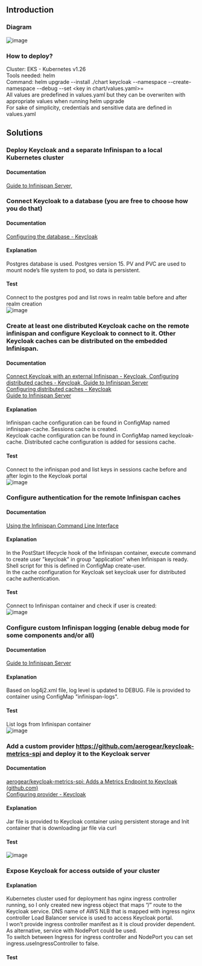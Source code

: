 ## Introduction
### Diagram
![image](https://github.com/momchilosavic/keycloak/assets/48445874/5cdb3482-7c01-48cd-82a7-b8d9f493a619)
### How to deploy?
Cluster: EKS - Kubernetes v1.26 <br />
Tools needed: helm <br />
Command: helm upgrade --install ./chart keycloak --namespace <namespace> --create-namespace --debug --set <key in chart/values.yaml>=<value> <br />
All values are predefined in values.yaml but they can be overwriten with appropriate values when running helm upgrade <br />
For sake of simplicity, credentials and sensitive data are defined in values.yaml
## Solutions
### Deploy Keycloak and a separate Infinispan to a local Kubernetes cluster 
#### Documentation
[Guide to Infinispan Server, ](https://infinispan.org/docs/stable/titles/server/server.html)
### Connect Keycloak to a database (you are free to choose how you do that)
#### Documentation
[Configuring the database - Keycloak](https://www.keycloak.org/server/db)
#### Explanation
Postgres database is used. Postgres version 15. PV and PVC are used to mount node’s file system to pod, so data is persistent.
#### Test
Connect to the postgres pod and list rows in realm table before and after realm creation <br />
![image](https://github.com/momchilosavic/keycloak/assets/48445874/a974b710-817c-459b-b795-7d14fc8c0133)
### Create at least one distributed Keycloak cache on the remote infinispan and configure Keycloak to connect to it. Other Keycloak caches can be distributed on the embedded Infinispan.
#### Documentation
[Connect Keycloak with an external Infinispan - Keycloak, Configuring distributed caches - Keycloak, Guide to Infinispan Server](https://www.keycloak.org/high-availability/connect-keycloak-to-external-infinispan)<br />
[Configuring distributed caches - Keycloak](https://www.keycloak.org/server/caching)<br />
[Guide to Infinispan Server](https://infinispan.org/docs/stable/titles/server/server.html)
#### Explanation
Infinispan cache configuration can be found in ConfigMap named infinispan-cache. Sessions cache is created.<br />
Keycloak cache configuration can be found in ConfigMap named keycloak-cache. Distributed cache configuration is added for sessions cache.
#### Test
Connect to the infinispan pod and list keys in sessions cache before and after login to the Keycloak portal<br />
![image](https://github.com/momchilosavic/keycloak/assets/48445874/eaaba79d-6a8b-4f02-9e19-e563c6cd9677)
### Configure authentication for the remote Infinispan caches
#### Documentation
[Using the Infinispan Command Line Interface](https://infinispan.org/docs/stable/titles/cli/cli.html#creating-users_getting-started)
#### Explanation
In the PostStart lifecycle hook of the Infinispan container, execute command to create user "keycloak" in group "application" when Infinispan is ready. Shell script for this is defined in ConfigMap create-user. <br />
In the cache configuration for Keycloak set keycloak user for distributed cache authentication.
#### Test
Connect to Infinispan container and check if user is created:<br />
![image](https://github.com/momchilosavic/keycloak/assets/48445874/8cfe757d-a96f-43f6-a1f7-f90ae82664e3)
### Configure custom Infinispan logging (enable debug mode for some components and/or all)
#### Documentation
[Guide to Infinispan Server](https://infinispan.org/docs/stable/titles/server/server.html#configuring-server-logging)
#### Explanation
Based on log4j2.xml file, log level is updated to DEBUG. File is provided to container using ConfigMap "infinispan-logs".
#### Test
List logs from Infinispan container<br />
![image](https://github.com/momchilosavic/keycloak/assets/48445874/3f1925a0-be28-462d-8909-e8b192775ab3)

### Add a custom provider https://github.com/aerogear/keycloak-metrics-spi and deploy it to the Keycloak server
#### Documentation
[aerogear/keycloak-metrics-spi: Adds a Metrics Endpoint to Keycloak (github.com)](https://github.com/aerogear/keycloak-metrics-spi?tab=readme-ov-file#on-keycloak-quarkus-distribution)<br />
[Configuring provider - Keycloak](https://www.keycloak.org/server/configuration-provider)
#### Explanation
Jar file is provided to Keycloak container using persistent storage and Init container that is downloading jar file via curl
#### Test
![image](https://github.com/momchilosavic/keycloak/assets/48445874/cc937fdd-ac4a-44be-9c44-0ec479e46558)
### Expose Keycloak for access outside of your cluster
#### Explanation
Kubernetes cluster used for deployment has nginx ingress controller running, so I only created new ingress object that maps “/” route to the Keycloak service. DNS name of AWS NLB that is mapped with ingress nginx controller Load Balancer service is used to access Keycloak portal.<br />
I won’t provide ingress controller manifest as it is cloud provider dependent.<br />
As alternative, service with NodePort could be used. <br />
To switch between Ingress for ingress controller and NodePort you can set ingress.useIngressController to false. </br >
#### Test



